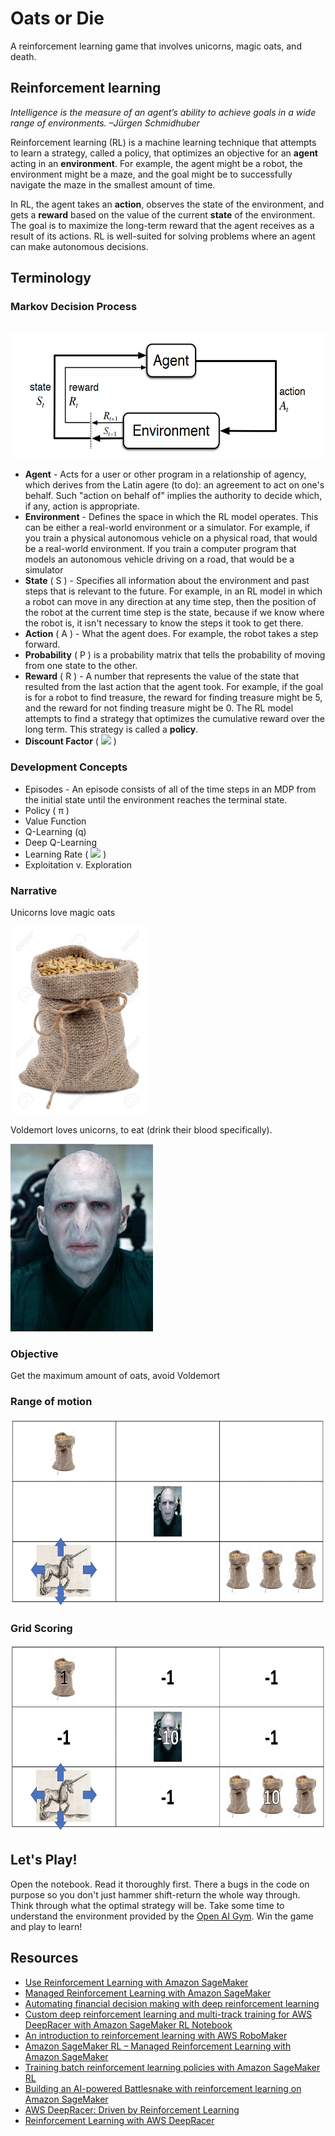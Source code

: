 # Oats or Die
A reinforcement learning game that involves unicorns, magic oats, and death. 


## Reinforcement learning
*Intelligence is the measure of an agent’s ability to achieve goals in a wide range of environments.
–Jürgen Schmidhuber*

Reinforcement learning (RL) is a machine learning technique that attempts to learn a strategy, called a policy, that optimizes an objective for an **agent** acting in an **environment**. For example, the agent might be a robot, the environment might be a maze, and the goal might be to successfully navigate the maze in the smallest amount of time. 

In RL, the agent takes an **action**, observes the state of the environment, and gets a **reward** based on the value of the current **state** of the environment. The goal is to maximize the long-term reward that the agent receives as a result of its actions. RL is well-suited for solving problems where an agent can make autonomous decisions. 

## Terminology
### Markov Decision Process

&nbsp;&nbsp;&nbsp;&nbsp;&nbsp;&nbsp;<img src="images/MDP-diagram.png" height=200>

* **Agent** - Acts for a user or other program in a relationship of agency, which derives from the Latin agere (to do): an agreement to act on one's behalf. Such "action on behalf of" implies the authority to decide which, if any, action is appropriate.
* **Environment** - Defines the space in which the RL model operates. This can be either a real-world environment or a simulator. For example, if you train a physical autonomous vehicle on a physical road, that would be a real-world environment. If you train a computer program that models an autonomous vehicle driving on a road, that would be a simulator
* **State** ( S ) - Specifies all information about the environment and past steps that is relevant to the future. For example, in an RL model in which a robot can move in any direction at any time step, then the position of the robot at the current time step is the state, because if we know where the robot is, it isn't necessary to know the steps it took to get there. 
* **Action** ( A ) - What the agent does. For example, the robot takes a step forward.
* **Probability** ( P ) is a probability matrix that tells the probability of moving from one state to the other.
* **Reward** ( R ) - A number that represents the value of the state that resulted from the last action that the agent took. For example, if the goal is for a robot to find treasure, the reward for finding treasure might be 5, and the reward for not finding treasure might be 0. The RL model attempts to find a strategy that optimizes the cumulative reward over the long term. This strategy is called a **policy**. 
* **Discount Factor** ( <img src="https://latex.codecogs.com/gif.latex?\gamma" /> )

 

### Development Concepts
* Episodes - An episode consists of all of the time steps in an MDP from the initial state until the environment reaches the terminal state. 
* Policy ( π )
* Value Function
* Q-Learning (q)
* Deep Q-Learning
* Learning Rate ( <img src="https://latex.codecogs.com/gif.latex?\alpha" /> )
* Exploitation v. Exploration

### Narrative
Unicorns love magic oats

<img src="images/oats.jpg" height=300>

Voldemort loves unicorns, to eat (drink their blood specifically).

<img src="images/Voldemort.png" height=300>


### Objective
Get the maximum amount of oats, avoid Voldemort

### Range of motion
<img src="images/rangeOfMotion.png" height=300>

### Grid Scoring
<img src="images/gridScoring.png" height=300>

## Let's Play!
Open the notebook. Read it thoroughly first. There a bugs in the code on purpose so you don't just hammer shift-return the whole way through. Think through what the optimal strategy will be. Take some time to understand the environment provided by the [Open AI Gym](https://gym.openai.com/). Win the game and play to learn!

## Resources
* [Use Reinforcement Learning with Amazon SageMaker](https://docs.aws.amazon.com/sagemaker/latest/dg/reinforcement-learning.html)
* [Managed Reinforcement Learning with Amazon SageMaker](https://aws.amazon.com/blogs/aws/amazon-sagemaker-rl-managed-reinforcement-learning-with-amazon-sagemaker/)
* [Automating financial decision making with deep reinforcement learning](https://aws.amazon.com/blogs/machine-learning/automated-decision-making-with-deep-reinforcement-learning/)
* [Custom deep reinforcement learning and multi-track training for AWS DeepRacer with Amazon SageMaker RL Notebook](https://aws.amazon.com/blogs/machine-learning/custom-deep-reinforcement-learning-and-multi-track-training-for-aws-deepracer-with-amazon-sagemaker-rl-notebook/)
* [An introduction to reinforcement learning with AWS RoboMaker](https://aws.amazon.com/blogs/machine-learning/an-introduction-to-reinforcement-learning-with-aws-robomaker/)
* [Amazon SageMaker RL – Managed Reinforcement Learning with Amazon SageMaker](https://aws.amazon.com/blogs/aws/amazon-sagemaker-rl-managed-reinforcement-learning-with-amazon-sagemaker/)
* [Training batch reinforcement learning policies with Amazon SageMaker RL](https://aws.amazon.com/blogs/machine-learning/training-batch-reinforcement-learning-policies-with-amazon-sagemaker-rl/)
* [Building an AI-powered Battlesnake with reinforcement learning on Amazon SageMaker](https://aws.amazon.com/blogs/machine-learning/building-an-ai-powered-battlesnake-with-reinforcement-learning-on-amazon-sagemaker/)
* [AWS DeepRacer: Driven by Reinforcement Learning](https://www.aws.training/Details/eLearning?id=32143)
* [Reinforcement Learning with AWS DeepRacer](https://towardsdatascience.com/reinforcement-learning-with-aws-deepracer-99b5dd2557c8)